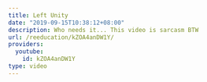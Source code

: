 ```yaml
---
title: Left Unity
date: "2019-09-15T10:38:12+08:00"
description: Who needs it... This video is sarcasm BTW
url: /reeducation/kZOA4anDW1Y/
providers:
  youtube:
    id: kZOA4anDW1Y
type: video
---
```

